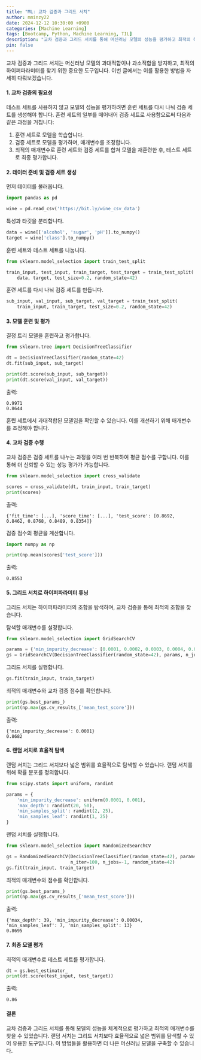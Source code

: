 ```yaml
---
title: "ML: 교차 검증과 그리드 서치"
author: mminzy22
date: 2024-12-12 10:30:00 +0900
categories: [Machine Learning]
tags: [Bootcamp, Python, Machine Learning, TIL]
description: "교차 검증과 그리드 서치를 통해 머신러닝 모델의 성능을 평가하고 최적의 하이퍼파라미터를 찾는 방법을 다룹니다."
pin: false
---
```




교차 검증과 그리드 서치는 머신러닝 모델의 과대적합이나 과소적합을 방지하고, 최적의 하이퍼파라미터를 찾기 위한 중요한 도구입니다. 이번 글에서는 이를 활용한 방법을 자세히 다뤄보겠습니다.

#### 1. 교차 검증의 필요성

테스트 세트를 사용하지 않고 모델의 성능을 평가하려면 훈련 세트를 다시 나눠 검증 세트를 생성해야 합니다. 훈련 세트의 일부를 떼어내어 검증 세트로 사용함으로써 다음과 같은 과정을 거칩니다:

1. 훈련 세트로 모델을 학습합니다.
2. 검증 세트로 모델을 평가하며, 매개변수를 조정합니다.
3. 최적의 매개변수로 훈련 세트와 검증 세트를 합쳐 모델을 재훈련한 후, 테스트 세트로 최종 평가합니다.

#### 2. 데이터 준비 및 검증 세트 생성

먼저 데이터를 불러옵니다.
```python
import pandas as pd

wine = pd.read_csv('https://bit.ly/wine_csv_data')
```

특성과 타깃을 분리합니다.
```python
data = wine[['alcohol', 'sugar', 'pH']].to_numpy()
target = wine['class'].to_numpy()
```

훈련 세트와 테스트 세트를 나눕니다.
```python
from sklearn.model_selection import train_test_split

train_input, test_input, train_target, test_target = train_test_split(
    data, target, test_size=0.2, random_state=42)
```

훈련 세트를 다시 나눠 검증 세트를 만듭니다.
```python
sub_input, val_input, sub_target, val_target = train_test_split(
    train_input, train_target, test_size=0.2, random_state=42)
```

#### 3. 모델 훈련 및 평가

결정 트리 모델을 훈련하고 평가합니다.
```python
from sklearn.tree import DecisionTreeClassifier

dt = DecisionTreeClassifier(random_state=42)
dt.fit(sub_input, sub_target)

print(dt.score(sub_input, sub_target))
print(dt.score(val_input, val_target))
```
출력:
```plaintext
0.9971
0.8644
```

훈련 세트에서 과대적합된 모델임을 확인할 수 있습니다. 이를 개선하기 위해 매개변수를 조정해야 합니다.

#### 4. 교차 검증 수행

교차 검증은 검증 세트를 나누는 과정을 여러 번 반복하여 평균 점수를 구합니다. 이를 통해 더 신뢰할 수 있는 성능 평가가 가능합니다.

```python
from sklearn.model_selection import cross_validate

scores = cross_validate(dt, train_input, train_target)
print(scores)
```
출력:
```plaintext
{'fit_time': [...], 'score_time': [...], 'test_score': [0.8692, 0.8462, 0.8768, 0.8489, 0.8354]}
```

검증 점수의 평균을 계산합니다.
```python
import numpy as np

print(np.mean(scores['test_score']))
```
출력:
```plaintext
0.8553
```

#### 5. 그리드 서치로 하이퍼파라미터 튜닝

그리드 서치는 하이퍼파라미터의 조합을 탐색하며, 교차 검증을 통해 최적의 조합을 찾습니다.

탐색할 매개변수를 설정합니다.
```python
from sklearn.model_selection import GridSearchCV

params = {'min_impurity_decrease': [0.0001, 0.0002, 0.0003, 0.0004, 0.0005]}
gs = GridSearchCV(DecisionTreeClassifier(random_state=42), params, n_jobs=-1)
```

그리드 서치를 실행합니다.
```python
gs.fit(train_input, train_target)
```

최적의 매개변수와 교차 검증 점수를 확인합니다.
```python
print(gs.best_params_)
print(np.max(gs.cv_results_['mean_test_score']))
```
출력:
```plaintext
{'min_impurity_decrease': 0.0001}
0.8682
```

#### 6. 랜덤 서치로 효율적 탐색

랜덤 서치는 그리드 서치보다 넓은 범위를 효율적으로 탐색할 수 있습니다. 랜덤 서치를 위해 확률 분포를 정의합니다.
```python
from scipy.stats import uniform, randint

params = {
    'min_impurity_decrease': uniform(0.0001, 0.001),
    'max_depth': randint(20, 50),
    'min_samples_split': randint(2, 25),
    'min_samples_leaf': randint(1, 25)
}
```

랜덤 서치를 실행합니다.
```python
from sklearn.model_selection import RandomizedSearchCV

gs = RandomizedSearchCV(DecisionTreeClassifier(random_state=42), params,
                        n_iter=100, n_jobs=-1, random_state=42)
gs.fit(train_input, train_target)
```

최적의 매개변수와 점수를 확인합니다.
```python
print(gs.best_params_)
print(np.max(gs.cv_results_['mean_test_score']))
```
출력:
```plaintext
{'max_depth': 39, 'min_impurity_decrease': 0.00034, 'min_samples_leaf': 7, 'min_samples_split': 13}
0.8695
```

#### 7. 최종 모델 평가

최적의 매개변수로 테스트 세트를 평가합니다.
```python
dt = gs.best_estimator_
print(dt.score(test_input, test_target))
```
출력:
```plaintext
0.86
```

#### 결론

교차 검증과 그리드 서치를 통해 모델의 성능을 체계적으로 평가하고 최적의 매개변수를 찾을 수 있었습니다. 랜덤 서치는 그리드 서치보다 효율적으로 넓은 범위를 탐색할 수 있어 유용한 도구입니다. 이 방법들을 활용하면 더 나은 머신러닝 모델을 구축할 수 있습니다.

